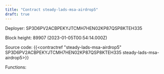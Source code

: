 ```yaml
---
title: "Contract steady-lads-msa-airdrop5"
draft: true
---
```

Deployer: SP3D6PV2ACBPEKYJTCMH7HEN02KP87QSP8KTEH335


 



Block height: 89907 (2023-01-05T00:54:14.000Z)

Source code: {{<contractref "steady-lads-msa-airdrop5" SP3D6PV2ACBPEKYJTCMH7HEN02KP87QSP8KTEH335 steady-lads-msa-airdrop5>}}

Functions:


